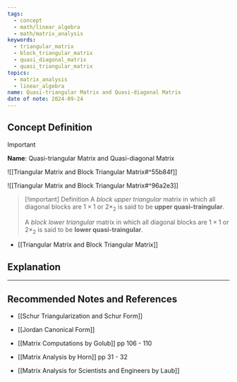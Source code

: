 ```yaml
---
tags:
  - concept
  - math/linear_algebra
  - math/matrix_analysis
keywords:
  - triangular_matrix
  - block_triangular_matrix
  - quasi_diagonal_matrix
  - quasi_triangular_matrix
topics:
  - matrix_analysis
  - linear_algebra
name: Quasi-triangular Matrix and Quasi-diagonal Matrix
date of note: 2024-09-24
---
```


## Concept Definition

>[!important]
>**Name**: Quasi-triangular Matrix and Quasi-diagonal Matrix

![[Triangular Matrix and Block Triangular Matrix#^55b84f]]

![[Triangular Matrix and Block Triangular Matrix#^96a2e3]]

>[!important] Definition
>A *block upper triangular* matrix in which all diagonal blocks are $1\times1$ or $2\times_{2}$ is said to be **upper quasi-traingular**.
>
>A *block lower triangular* matrix in which all diagonal blocks are $1\times1$ or $2\times_{2}$ is said to be **lower quasi-traingular**.

- [[Triangular Matrix and Block Triangular Matrix]]

## Explanation







-----------
##  Recommended Notes and References


- [[Schur Triangularization and Schur Form]]
- [[Jordan Canonical Form]]

- [[Matrix Computations by Golub]] pp 106 - 110 
- [[Matrix Analysis by Horn]] pp 31 - 32
- [[Matrix Analysis for Scientists and Engineers by Laub]]